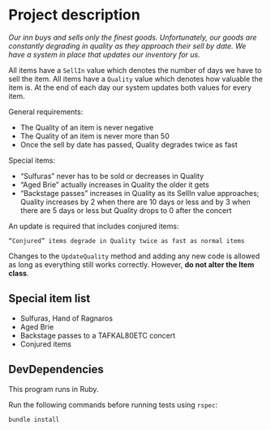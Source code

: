 # Project description
_Our inn buys and sells only the finest goods. Unfortunately, our goods are constantly degrading in quality as they approach their sell by date. We have a system in place that updates our inventory for us._

All items have a `SellIn` value which denotes the number of days we have to sell the item. All items have a `Quality` value which denotes how valuable the item is. At the end of each day our system updates both values for every item.

General requirements:

- The Quality of an item is never negative
- The Quality of an item is never more than 50
- Once the sell by date has passed, Quality degrades twice as fast

Special items:

- “Sulfuras” never has to be sold or decreases in Quality
- “Aged Brie” actually increases in Quality the older it gets 
- “Backstage passes” increases in Quality as its SellIn value approaches; Quality increases by 2 when there are 10 days or less and by 3 when there are 5 days or less but Quality drops to 0 after the concert

An update is required that includes conjured items:

    “Conjured” items degrade in Quality twice as fast as normal items

Changes to the `UpdateQuality` method and adding any new code is allowed as long as everything still works correctly. However, **do not alter the Item class**.

## Special item list
- Sulfuras, Hand of Ragnaros
- Aged Brie
- Backstage passes to a TAFKAL80ETC concert
- Conjured items

## DevDependencies
This program runs in Ruby.

Run the following commands before running tests using `rspec`:

```
bundle install
```


